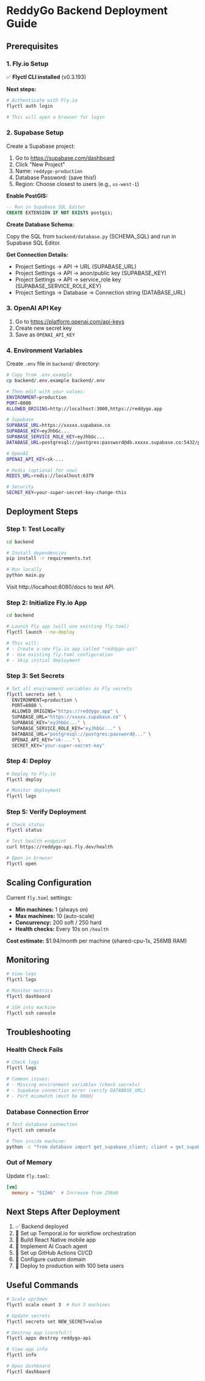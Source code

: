 # ReddyGo Backend Deployment Guide

## Prerequisites

### 1. Fly.io Setup

✅ **Flyctl CLI installed** (v0.3.193)

**Next steps:**

```bash
# Authenticate with Fly.io
flyctl auth login

# This will open a browser for login
```

### 2. Supabase Setup

Create a Supabase project:

1. Go to https://supabase.com/dashboard
2. Click "New Project"
3. Name: `reddygo-production`
4. Database Password: (save this!)
5. Region: Choose closest to users (e.g., `us-west-1`)

**Enable PostGIS:**

```sql
-- Run in Supabase SQL Editor
CREATE EXTENSION IF NOT EXISTS postgis;
```

**Create Database Schema:**

Copy the SQL from `backend/database.py` (SCHEMA_SQL) and run in Supabase SQL Editor.

**Get Connection Details:**

- Project Settings → API → URL (SUPABASE_URL)
- Project Settings → API → anon/public key (SUPABASE_KEY)
- Project Settings → API → service_role key (SUPABASE_SERVICE_ROLE_KEY)
- Project Settings → Database → Connection string (DATABASE_URL)

### 3. OpenAI API Key

1. Go to https://platform.openai.com/api-keys
2. Create new secret key
3. Save as `OPENAI_API_KEY`

### 4. Environment Variables

Create `.env` file in `backend/` directory:

```bash
# Copy from .env.example
cp backend/.env.example backend/.env

# Then edit with your values:
ENVIRONMENT=production
PORT=8080
ALLOWED_ORIGINS=http://localhost:3000,https://reddygo.app

# Supabase
SUPABASE_URL=https://xxxxx.supabase.co
SUPABASE_KEY=eyJhbGc...
SUPABASE_SERVICE_ROLE_KEY=eyJhbGc...
DATABASE_URL=postgresql://postgres:password@db.xxxxx.supabase.co:5432/postgres

# OpenAI
OPENAI_API_KEY=sk-...

# Redis (optional for now)
REDIS_URL=redis://localhost:6379

# Security
SECRET_KEY=your-super-secret-key-change-this
```

## Deployment Steps

### Step 1: Test Locally

```bash
cd backend

# Install dependencies
pip install -r requirements.txt

# Run locally
python main.py
```

Visit http://localhost:8080/docs to test API.

### Step 2: Initialize Fly.io App

```bash
cd backend

# Launch Fly app (will use existing fly.toml)
flyctl launch --no-deploy

# This will:
# - Create a new Fly.io app called "reddygo-api"
# - Use existing fly.toml configuration
# - Skip initial deployment
```

### Step 3: Set Secrets

```bash
# Set all environment variables as Fly secrets
flyctl secrets set \
  ENVIRONMENT=production \
  PORT=8080 \
  ALLOWED_ORIGINS="https://reddygo.app" \
  SUPABASE_URL="https://xxxxx.supabase.co" \
  SUPABASE_KEY="eyJhbGc..." \
  SUPABASE_SERVICE_ROLE_KEY="eyJhbGc..." \
  DATABASE_URL="postgresql://postgres:password@..." \
  OPENAI_API_KEY="sk-..." \
  SECRET_KEY="your-super-secret-key"
```

### Step 4: Deploy

```bash
# Deploy to Fly.io
flyctl deploy

# Monitor deployment
flyctl logs
```

### Step 5: Verify Deployment

```bash
# Check status
flyctl status

# Test health endpoint
curl https://reddygo-api.fly.dev/health

# Open in browser
flyctl open
```

## Scaling Configuration

Current `fly.toml` settings:

- **Min machines:** 1 (always on)
- **Max machines:** 10 (auto-scale)
- **Concurrency:** 200 soft / 250 hard
- **Health checks:** Every 10s on `/health`

**Cost estimate:** $1.94/month per machine (shared-cpu-1x, 256MB RAM)

## Monitoring

```bash
# View logs
flyctl logs

# Monitor metrics
flyctl dashboard

# SSH into machine
flyctl ssh console
```

## Troubleshooting

### Health Check Fails

```bash
# Check logs
flyctl logs

# Common issues:
# - Missing environment variables (check secrets)
# - Supabase connection error (verify DATABASE_URL)
# - Port mismatch (must be 8080)
```

### Database Connection Error

```bash
# Test database connection
flyctl ssh console

# Then inside machine:
python -c "from database import get_supabase_client; client = get_supabase_client(); print('Connected!')"
```

### Out of Memory

Update `fly.toml`:

```toml
[vm]
  memory = "512mb"  # Increase from 256mb
```

## Next Steps After Deployment

1. ✅ Backend deployed
2. 🔄 Set up Temporal.io for workflow orchestration
3. 🔄 Build React Native mobile app
4. 🔄 Implement AI Coach agent
5. 🔄 Set up GitHub Actions CI/CD
6. 🔄 Configure custom domain
7. 🔄 Deploy to production with 100 beta users

## Useful Commands

```bash
# Scale up/down
flyctl scale count 3  # Run 3 machines

# Update secrets
flyctl secrets set NEW_SECRET=value

# Destroy app (careful!)
flyctl apps destroy reddygo-api

# View app info
flyctl info

# Open dashboard
flyctl dashboard
```
